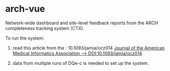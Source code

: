 # arch-vue
Network-wide dashboard and site-level feedback reports from the ARCH completeness tracking system (CTX).

To run the system: 

1) read this article from the : 10.1093/jamia/ocz014 [Journal of the American Medical Informatics Association --> DOI:10.1093/jamia/ocz014](http://dx.doi.org/10.1093/jamia/ocz014)

2) data from multiple runs of DQe-c is needed to set up the system.
